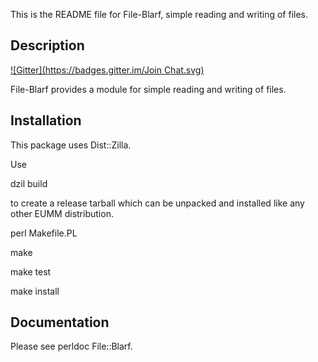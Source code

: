 This is the README file for File-Blarf, simple reading and writing of files.

## Description
[![Gitter](https://badges.gitter.im/Join Chat.svg)](https://gitter.im/gittex/File-Blarf?utm_source=badge&utm_medium=badge&utm_campaign=pr-badge&utm_content=badge)

File-Blarf provides a module for
simple reading and writing of files.

## Installation

This package uses Dist::Zilla.

Use

dzil build

to create a release tarball which can be
unpacked and installed like any other EUMM
distribution.

perl Makefile.PL

make

make test

make install

## Documentation

Please see perldoc File::Blarf.

